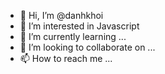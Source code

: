 - 👋 Hi, I’m @danhkhoi
- 👀 I’m interested in Javascript
- 🌱 I’m currently learning ...
- 💞️ I’m looking to collaborate on ...
- 📫 How to reach me ...

<!---
danhkhoi/danhkhoi is a ✨ special ✨ repository because its `README.md` (this file) appears on your GitHub profile.
You can click the Preview link to take a look at your changes.
--->
